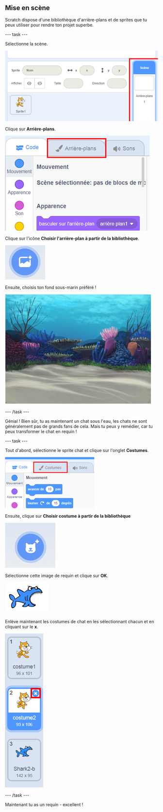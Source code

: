 ## Mise en scène

Scratch dispose d'une bibliothèque d'arrière-plans et de sprites que tu peux utiliser pour rendre ton projet superbe.

\--- task \---

Sélectionne la scène.

![Sélection de la scène](images/looksSelectStage.png)

Clique sur **Arrière-plans**.

![L'onglet Arrière-plans](images/looksBackdrops.png)

Clique sur l'icône **Choisir l'arrière-plan à partir de la bibliothèque**.

![L'icône Choisir un arrière-plan](images/looksChooseBg.png)

Ensuite, choisis ton fond sous-marin préféré !

![Une scène sous-marine](images/looksUnderwater.png)

\--- /task \---

Génial ! Bien sûr, tu as maintenant un chat sous l'eau, les chats ne sont généralement pas de grands fans de cela. Mais tu peux y remédier, car tu peux transformer le chat en requin !

\--- task \---

Tout d'abord, sélectionne le sprite chat et clique sur l'onglet **Costumes**.

![](images/cool2.png)

Ensuite, clique sur **Choisir costume à partir de la bibliothèque**

![](images/cool3.png)

Sélectionne cette image de requin et clique sur **OK**.

![Le costume de requin](images/looksShark.png)

Enlève maintenant les costumes de chat en les sélectionnant chacun et en cliquant sur le **x**.

![](images/coolDeleteCostumes.png)

\--- /task \---

Maintenant tu as un requin - excellent !